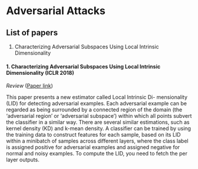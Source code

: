 # [](#list) Adversarial Attacks

## [](#list) List of papers

  1. Characterizing Adversarial Subspaces Using Local Intrinsic Dimensionality

#### **1. Characterizing Adversarial Subspaces Using Local Intrinsic Dimensionality** (ICLR 2018)

*Review* ([Paper link](https://arxiv.org/abs/1801.02613))

This paper presents a new estimator called Local Intrinsic Di- mensionality (LID)
for detecting adversarial examples.
Each adversarial example can be regarded as being surrounded by a connected
region of the domain (the ‘adversarial region’ or ‘adversarial subspace’)
within which all points subvert the classifier in a similar way.
There are several similar estimations, such as kernel density (KD) and k-mean
density.
A classifier can be trained by using the training data to construct features
for each sample, based on its LID within a minibatch of samples across
different layers, where the class label is assigned positive for adversarial
examples and assigned negative for normal and noisy examples.
To compute the LID, you need to fetch the per layer outputs.

